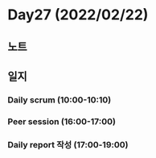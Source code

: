 # Day27 (2022/02/22)

## 노트

## 일지

### Daily scrum (10:00-10:10)

### Peer session (16:00-17:00)

### Daily report 작성 (17:00-19:00)
